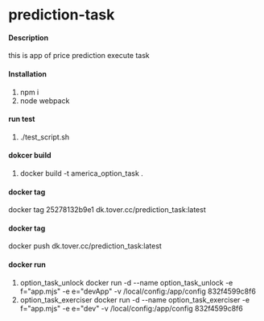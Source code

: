 # prediction-task

#### Description
this is app of price prediction execute task 

#### Installation

1.  npm i
2.  node webpack

#### run test

1.  ./test_script.sh

#### dokcer build
1. docker build -t america_option_task .
#### docker tag
docker tag 25278132b9e1 dk.tover.cc/prediction_task:latest
#### docker tag
docker push dk.tover.cc/prediction_task:latest

#### docker run
1. option_task_unlock
 docker run -d --name option_task_unlock -e f="app.mjs" -e e="devApp" -v /local/config:/app/config 832f4599c8f6
2. option_task_exerciser
 docker run -d --name option_task_exerciser -e f="app.mjs" -e e="dev" -v /local/config:/app/config 832f4599c8f6


